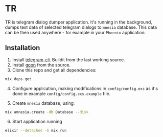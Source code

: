 # TR

TR is telegram dialog dumper application. It's running in the background,
dumps text data of selected telegram dialogs to `mnesia` database. This data
can be then used anywhere - for example in your `Phoenix` application.

## Installation

1. Install [telegram-cli](https://github.com/vysheng/tg). Buildit from the last working source.
2. Install [goon](https://github.com/alco/goon) from the source.
3. Clone this repo and get all dependencies:
```bash
mix deps.get
```

4. Configure application, making modifications in `config/config.exs`
as it's done in example `config/config.exs.example` file.

5. Create `mnesia` database, using:
```bash
mix amnesia.create -db Database --disk
```
6. Start application running
```bash
elixir --detached -S mix run
```

